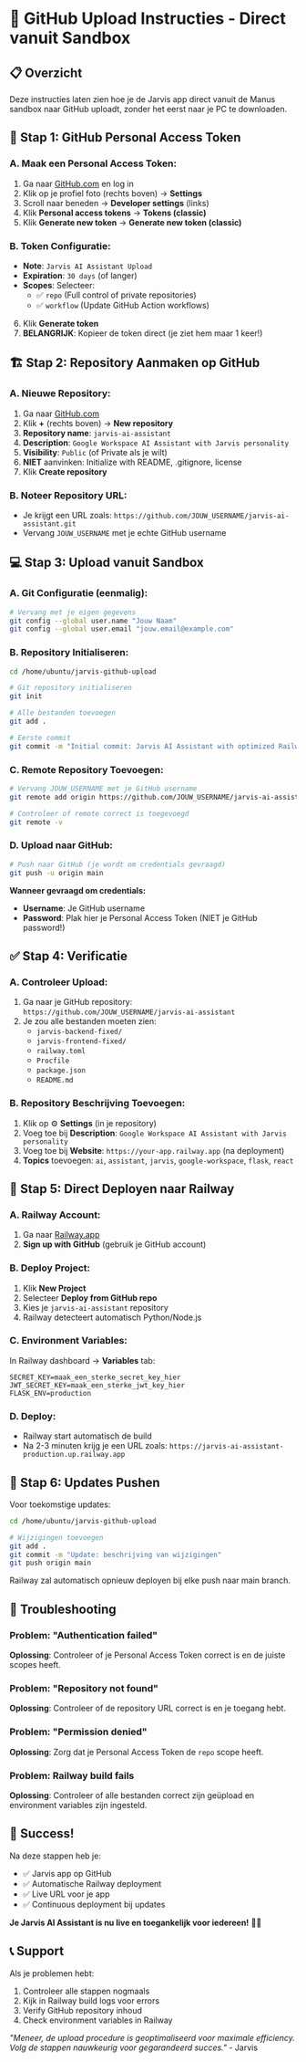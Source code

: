 # 🚀 GitHub Upload Instructies - Direct vanuit Sandbox

## 📋 Overzicht

Deze instructies laten zien hoe je de Jarvis app direct vanuit de Manus sandbox naar GitHub uploadt, zonder het eerst naar je PC te downloaden.

## 🔑 Stap 1: GitHub Personal Access Token

### A. Maak een Personal Access Token:
1. Ga naar [GitHub.com](https://github.com) en log in
2. Klik op je profiel foto (rechts boven) → **Settings**
3. Scroll naar beneden → **Developer settings** (links)
4. Klik **Personal access tokens** → **Tokens (classic)**
5. Klik **Generate new token** → **Generate new token (classic)**

### B. Token Configuratie:
- **Note**: `Jarvis AI Assistant Upload`
- **Expiration**: `30 days` (of langer)
- **Scopes**: Selecteer:
  - ✅ `repo` (Full control of private repositories)
  - ✅ `workflow` (Update GitHub Action workflows)

6. Klik **Generate token**
7. **BELANGRIJK**: Kopieer de token direct (je ziet hem maar 1 keer!)

## 🏗️ Stap 2: Repository Aanmaken op GitHub

### A. Nieuwe Repository:
1. Ga naar [GitHub.com](https://github.com)
2. Klik **+** (rechts boven) → **New repository**
3. **Repository name**: `jarvis-ai-assistant`
4. **Description**: `Google Workspace AI Assistant with Jarvis personality`
5. **Visibility**: `Public` (of Private als je wilt)
6. **NIET** aanvinken: Initialize with README, .gitignore, license
7. Klik **Create repository**

### B. Noteer Repository URL:
- Je krijgt een URL zoals: `https://github.com/JOUW_USERNAME/jarvis-ai-assistant.git`
- Vervang `JOUW_USERNAME` met je echte GitHub username

## 💻 Stap 3: Upload vanuit Sandbox

### A. Git Configuratie (eenmalig):
```bash
# Vervang met je eigen gegevens
git config --global user.name "Jouw Naam"
git config --global user.email "jouw.email@example.com"
```

### B. Repository Initialiseren:
```bash
cd /home/ubuntu/jarvis-github-upload

# Git repository initialiseren
git init

# Alle bestanden toevoegen
git add .

# Eerste commit
git commit -m "Initial commit: Jarvis AI Assistant with optimized Railway deployment"
```

### C. Remote Repository Toevoegen:
```bash
# Vervang JOUW_USERNAME met je GitHub username
git remote add origin https://github.com/JOUW_USERNAME/jarvis-ai-assistant.git

# Controleer of remote correct is toegevoegd
git remote -v
```

### D. Upload naar GitHub:
```bash
# Push naar GitHub (je wordt om credentials gevraagd)
git push -u origin main
```

**Wanneer gevraagd om credentials:**
- **Username**: Je GitHub username
- **Password**: Plak hier je Personal Access Token (NIET je GitHub password!)

## ✅ Stap 4: Verificatie

### A. Controleer Upload:
1. Ga naar je GitHub repository: `https://github.com/JOUW_USERNAME/jarvis-ai-assistant`
2. Je zou alle bestanden moeten zien:
   - `jarvis-backend-fixed/`
   - `jarvis-frontend-fixed/`
   - `railway.toml`
   - `Procfile`
   - `package.json`
   - `README.md`

### B. Repository Beschrijving Toevoegen:
1. Klik op ⚙️ **Settings** (in je repository)
2. Voeg toe bij **Description**: `Google Workspace AI Assistant with Jarvis personality`
3. Voeg toe bij **Website**: `https://your-app.railway.app` (na deployment)
4. **Topics** toevoegen: `ai`, `assistant`, `jarvis`, `google-workspace`, `flask`, `react`

## 🚂 Stap 5: Direct Deployen naar Railway

### A. Railway Account:
1. Ga naar [Railway.app](https://railway.app)
2. **Sign up with GitHub** (gebruik je GitHub account)

### B. Deploy Project:
1. Klik **New Project**
2. Selecteer **Deploy from GitHub repo**
3. Kies je `jarvis-ai-assistant` repository
4. Railway detecteert automatisch Python/Node.js

### C. Environment Variables:
In Railway dashboard → **Variables** tab:
```
SECRET_KEY=maak_een_sterke_secret_key_hier
JWT_SECRET_KEY=maak_een_sterke_jwt_key_hier
FLASK_ENV=production
```

### D. Deploy:
- Railway start automatisch de build
- Na 2-3 minuten krijg je een URL zoals: `https://jarvis-ai-assistant-production.up.railway.app`

## 🔄 Stap 6: Updates Pushen

Voor toekomstige updates:
```bash
cd /home/ubuntu/jarvis-github-upload

# Wijzigingen toevoegen
git add .
git commit -m "Update: beschrijving van wijzigingen"
git push origin main
```

Railway zal automatisch opnieuw deployen bij elke push naar main branch.

## 🚨 Troubleshooting

### Problem: "Authentication failed"
**Oplossing**: Controleer of je Personal Access Token correct is en de juiste scopes heeft.

### Problem: "Repository not found"
**Oplossing**: Controleer of de repository URL correct is en je toegang hebt.

### Problem: "Permission denied"
**Oplossing**: Zorg dat je Personal Access Token de `repo` scope heeft.

### Problem: Railway build fails
**Oplossing**: Controleer of alle bestanden correct zijn geüpload en environment variables zijn ingesteld.

## 🎉 Success!

Na deze stappen heb je:
- ✅ Jarvis app op GitHub
- ✅ Automatische Railway deployment
- ✅ Live URL voor je app
- ✅ Continuous deployment bij updates

**Je Jarvis AI Assistant is nu live en toegankelijk voor iedereen!** 🤖✨

## 📞 Support

Als je problemen hebt:
1. Controleer alle stappen nogmaals
2. Kijk in Railway build logs voor errors
3. Verify GitHub repository inhoud
4. Check environment variables in Railway

*"Meneer, de upload procedure is geoptimaliseerd voor maximale efficiency. Volg de stappen nauwkeurig voor gegarandeerd succes."* - Jarvis

